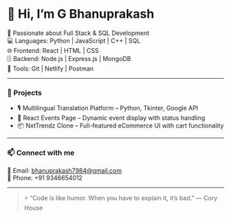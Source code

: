 # 👋 Hi, I’m G Bhanuprakash

🎯 Passionate about Full Stack & SQL Development  
💻 Languages: Python | JavaScript | C++ | SQL  
🌐 Frontend: React | HTML | CSS  
🗄 Backend: Node.js | Express.js | MongoDB  
🔧 Tools: Git | Netlify | Postman

---

### 🔭 Projects

- 🎙️ Multilingual Translation Platform – Python, Tkinter, Google API  
- 📅 React Events Page – Dynamic event display with status handling  
- 📦 NxtTrendz Clone – Full-featured eCommerce UI with cart functionality

---

### 📫 Connect with me

📧 Email: bhanuprakash7984@gmail.com  
📱 Phone: +91 9346654012  


---

> ⚡ “Code is like humor. When you have to explain it, it’s bad.” — Cory House
